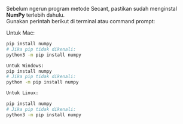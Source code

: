 Sebelum ngerun program metode Secant, pastikan sudah menginstal **NumPy** terlebih dahulu.  
Gunakan perintah berikut di terminal atau command prompt:

Untuk Mac:
```bash
pip install numpy
# Jika pip tidak dikenali:
python3 -m pip install numpy

Untuk Windows:
pip install numpy
# Jika pip tidak dikenali:
python -m pip install numpy

Untuk Linux:

pip install numpy
# Jika pip tidak dikenali:
python3 -m pip install numpy
